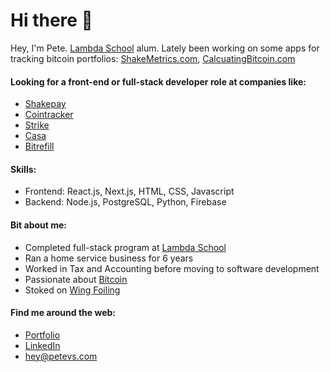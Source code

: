 # Hi there 👋
Hey, I'm Pete. [Lambda School](https://www.bloomtech.com/) alum. Lately been working on some apps for tracking bitcoin portfolios: [ShakeMetrics.com](https://shakemetrics.com), [CalcuatingBitcoin.com](https://calculatingBitcoin.com)

#### Looking for a front-end or full-stack developer role at companies like:
* [Shakepay](https://shakepay.com)
* [Cointracker](https://cointracker.io)
* [Strike](https://strike.me)
* [Casa](https://keys.casa)
* [Bitrefill](https://www.bitrefill.com/)

#### Skills:
* Frontend: React.js, Next.js, HTML, CSS, Javascript
* Backend: Node.js, PostgreSQL, Python, Firebase

#### Bit about me:
* Completed full-stack program at [Lambda School](https://www.bloomtech.com/)
* Ran a home service business for 6 years
* Worked in Tax and Accounting before moving to software development
* Passionate about [Bitcoin](https://twitter.com/i/lists/1353033569262841856)
* Stoked on [Wing Foiling](https://www.youtube.com/watch?v=FiukbYdg0TE)

#### Find me around the web:

* [Portfolio](https://www.petevs.com)
* [LinkedIn](https://www.linkedin.com/in/pete-vs)
* hey@petevs.com



<!--
**petevs/petevs** is a ✨ _special_ ✨ repository because its `README.md` (this file) appears on your GitHub profile.

Here are some ideas to get you started:

- 🔭 I’m currently working on the Full Stack Web Development Program at Lambda School
- 🌱 I’m currently learning Redux
- 👯 I’m looking to collaborate on ...
- 🤔 I’m looking for help with ...
- 💬 Ask me about ...
- 📫 How to reach me: hey@petevs.com
- ⚡ Fun fact: ...
-->
